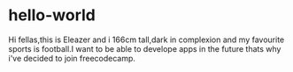 # hello-world

Hi fellas,this is Eleazer and i 166cm tall,dark in complexion and my favourite sports is football.I want to be able to develope apps in the future thats why i've decided to join freecodecamp.
